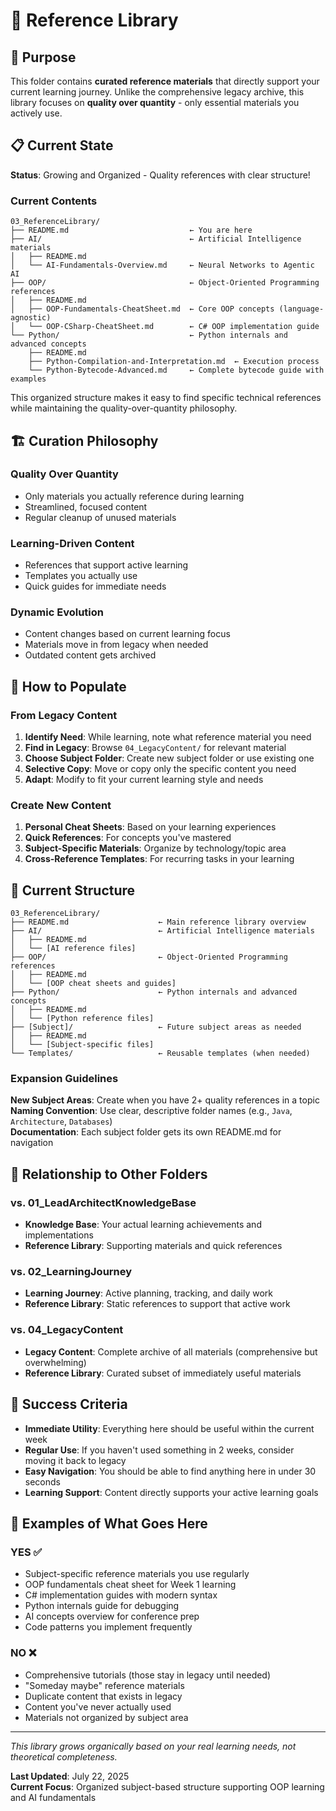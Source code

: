 # 📖 Reference Library

## 🎯 Purpose

This folder contains **curated reference materials** that directly support your current learning journey. Unlike the comprehensive legacy archive, this library focuses on **quality over quantity** - only essential materials you actively use.

## 📋 Current State

**Status**: Growing and Organized - Quality references with clear structure!

### **Current Contents**

```text
03_ReferenceLibrary/
├── README.md                           ← You are here
├── AI/                                 ← Artificial Intelligence materials
│   ├── README.md
│   └── AI-Fundamentals-Overview.md     ← Neural Networks to Agentic AI
├── OOP/                                ← Object-Oriented Programming references
│   ├── README.md
│   ├── OOP-Fundamentals-CheatSheet.md  ← Core OOP concepts (language-agnostic)
│   └── OOP-CSharp-CheatSheet.md        ← C# OOP implementation guide
└── Python/                             ← Python internals and advanced concepts
    ├── README.md
    ├── Python-Compilation-and-Interpretation.md  ← Execution process
    └── Python-Bytecode-Advanced.md     ← Complete bytecode guide with examples
```

This organized structure makes it easy to find specific technical references while maintaining the quality-over-quantity philosophy.

## 🏗️ Curation Philosophy

### **Quality Over Quantity**

- Only materials you actually reference during learning
- Streamlined, focused content
- Regular cleanup of unused materials

### **Learning-Driven Content**

- References that support active learning
- Templates you actually use
- Quick guides for immediate needs

### **Dynamic Evolution**

- Content changes based on current learning focus
- Materials move in from legacy when needed
- Outdated content gets archived

## 🚀 How to Populate

### **From Legacy Content**

1. **Identify Need**: While learning, note what reference material you need
2. **Find in Legacy**: Browse `04_LegacyContent/` for relevant material
3. **Choose Subject Folder**: Create new subject folder or use existing one
4. **Selective Copy**: Move or copy only the specific content you need
5. **Adapt**: Modify to fit your current learning style and needs

### **Create New Content**

1. **Personal Cheat Sheets**: Based on your learning experiences
2. **Quick References**: For concepts you've mastered
3. **Subject-Specific Materials**: Organize by technology/topic area
4. **Cross-Reference Templates**: For recurring tasks in your learning

## 📁 Current Structure

```text
03_ReferenceLibrary/
├── README.md                    ← Main reference library overview
├── AI/                          ← Artificial Intelligence materials
│   ├── README.md
│   └── [AI reference files]
├── OOP/                         ← Object-Oriented Programming references
│   ├── README.md
│   └── [OOP cheat sheets and guides]
├── Python/                      ← Python internals and advanced concepts
│   ├── README.md
│   └── [Python reference files]
├── [Subject]/                   ← Future subject areas as needed
│   ├── README.md
│   └── [Subject-specific files]
└── Templates/                   ← Reusable templates (when needed)
```

### **Expansion Guidelines**

**New Subject Areas**: Create when you have 2+ quality references in a topic  
**Naming Convention**: Use clear, descriptive folder names (e.g., `Java`, `Architecture`, `Databases`)  
**Documentation**: Each subject folder gets its own README.md for navigation

## 🔄 Relationship to Other Folders

### **vs. 01_LeadArchitectKnowledgeBase**

- **Knowledge Base**: Your actual learning achievements and implementations
- **Reference Library**: Supporting materials and quick references

### **vs. 02_LearningJourney**

- **Learning Journey**: Active planning, tracking, and daily work
- **Reference Library**: Static references to support that active work

### **vs. 04_LegacyContent**

- **Legacy Content**: Complete archive of all materials (comprehensive but overwhelming)
- **Reference Library**: Curated subset of immediately useful materials

## 🎯 Success Criteria

- **Immediate Utility**: Everything here should be useful within the current week
- **Regular Use**: If you haven't used something in 2 weeks, consider moving it back to legacy
- **Easy Navigation**: You should be able to find anything here in under 30 seconds
- **Learning Support**: Content directly supports your active learning goals

## 📝 Examples of What Goes Here

### **YES** ✅

- Subject-specific reference materials you use regularly
- OOP fundamentals cheat sheet for Week 1 learning
- C# implementation guides with modern syntax
- Python internals guide for debugging
- AI concepts overview for conference prep
- Code patterns you implement frequently

### **NO** ❌

- Comprehensive tutorials (those stay in legacy until needed)
- "Someday maybe" reference materials
- Duplicate content that exists in legacy
- Content you've never actually used
- Materials not organized by subject area

---

_This library grows organically based on your real learning needs, not theoretical completeness._

**Last Updated**: July 22, 2025  
**Current Focus**: Organized subject-based structure supporting OOP learning and AI fundamentals
